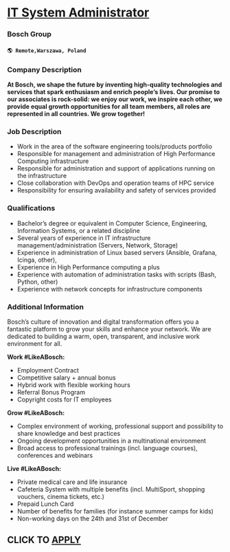 # [IT System Administrator](https://www.remotewlb.com/apply/it-system-administrator)  
### Bosch Group  
#### `🌎 Remote,Warszawa, Poland`  

### **Company Description**

 **At Bosch, we shape the future by inventing high-quality technologies and services that spark enthusiasm and enrich people’s lives. Our promise to our associates is rock-solid: we enjoy our work, we inspire each other, we provide equal growth opportunities for all team members, all roles are represented in all countries. We grow together!**

###  **Job Description**

  * Work in the area of the software engineering tools/products portfolio
  * Responsible for management and administration of High Performance Computing infrastructure
  * Responsible for administration and support of applications running on the infrastructure
  * Close collaboration with DevOps and operation teams of HPC service
  * Responsibility for ensuring availability and safety of services provided

###  **Qualifications**

  * Bachelor’s degree or equivalent in Computer Science, Engineering, Information Systems, or a related discipline
  * Several years of experience in IT infrastructure management/administration (Servers, Network, Storage)
  * Experience in administration of Linux based servers (Ansible, Grafana, Icinga, other),
  * Experience in High Performance computing a plus
  * Experience with automation of administration tasks with scripts (Bash, Python, other)
  * Experience with network concepts for infrastructure components

###  **Additional Information**

Bosch’s culture of innovation and digital transformation offers you a fantastic platform to grow your skills and enhance your network. We are dedicated to building a warm, open, transparent, and inclusive work environment for all.

 **Work #LikeABosch:**

  * Employment Contract
  * Competitive salary + annual bonus
  * Hybrid work with flexible working hours
  * Referral Bonus Program
  * Copyright costs for IT employees

 **Grow #LikeABosch:**

  * Complex environment of working, professional support and possibility to share knowledge and best practices
  * Ongoing development opportunities in a multinational environment
  * Broad access to professional trainings (incl. language courses), conferences and webinars

 **Live #LikeABosch:**

  * Private medical care and life insurance
  * Cafeteria System with multiple benefits (incl. MultiSport, shopping vouchers, cinema tickets, etc.)
  * Prepaid Lunch Card 
  * Number of benefits for families (for instance summer camps for kids)
  * Non-working days on the 24th and 31st of December

  
## CLICK TO [APPLY](https://www.remotewlb.com/apply/it-system-administrator)

